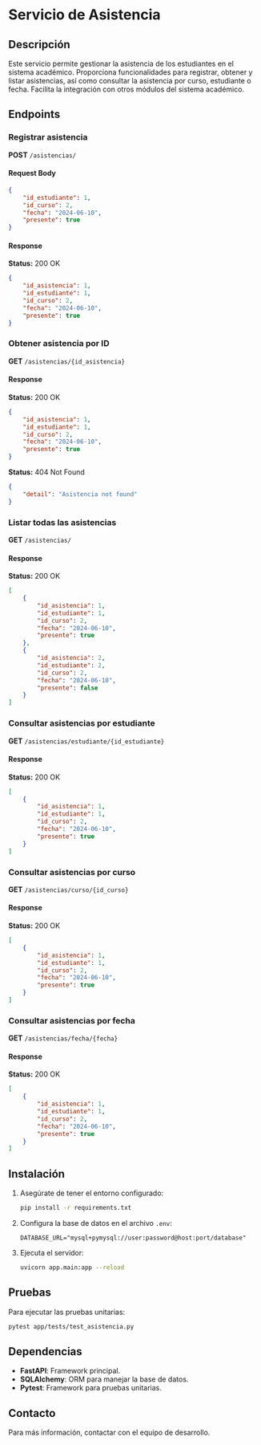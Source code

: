 # Servicio de Asistencia

## Descripción

Este servicio permite gestionar la asistencia de los estudiantes en el sistema académico. Proporciona funcionalidades para registrar, obtener y listar asistencias, así como consultar la asistencia por curso, estudiante o fecha. Facilita la integración con otros módulos del sistema académico.

## Endpoints

### Registrar asistencia

**POST** `/asistencias/`

#### Request Body

```json
{
    "id_estudiante": 1,
    "id_curso": 2,
    "fecha": "2024-06-10",
    "presente": true
}
```

#### Response

**Status:** 200 OK

```json
{
    "id_asistencia": 1,
    "id_estudiante": 1,
    "id_curso": 2,
    "fecha": "2024-06-10",
    "presente": true
}
```

### Obtener asistencia por ID

**GET** `/asistencias/{id_asistencia}`

#### Response

**Status:** 200 OK

```json
{
    "id_asistencia": 1,
    "id_estudiante": 1,
    "id_curso": 2,
    "fecha": "2024-06-10",
    "presente": true
}
```

**Status:** 404 Not Found

```json
{
    "detail": "Asistencia not found"
}
```

### Listar todas las asistencias

**GET** `/asistencias/`

#### Response

**Status:** 200 OK

```json
[
    {
        "id_asistencia": 1,
        "id_estudiante": 1,
        "id_curso": 2,
        "fecha": "2024-06-10",
        "presente": true
    },
    {
        "id_asistencia": 2,
        "id_estudiante": 2,
        "id_curso": 2,
        "fecha": "2024-06-10",
        "presente": false
    }
]
```

### Consultar asistencias por estudiante

**GET** `/asistencias/estudiante/{id_estudiante}`

#### Response

**Status:** 200 OK

```json
[
    {
        "id_asistencia": 1,
        "id_estudiante": 1,
        "id_curso": 2,
        "fecha": "2024-06-10",
        "presente": true
    }
]
```

### Consultar asistencias por curso

**GET** `/asistencias/curso/{id_curso}`

#### Response

**Status:** 200 OK

```json
[
    {
        "id_asistencia": 1,
        "id_estudiante": 1,
        "id_curso": 2,
        "fecha": "2024-06-10",
        "presente": true
    }
]
```

### Consultar asistencias por fecha

**GET** `/asistencias/fecha/{fecha}`

#### Response

**Status:** 200 OK

```json
[
    {
        "id_asistencia": 1,
        "id_estudiante": 1,
        "id_curso": 2,
        "fecha": "2024-06-10",
        "presente": true
    }
]
```

## Instalación

1. Asegúrate de tener el entorno configurado:

    ```bash
    pip install -r requirements.txt
    ```
2. Configura la base de datos en el archivo `.env`:

    ```env
    DATABASE_URL="mysql+pymysql://user:password@host:port/database"
    ```
3. Ejecuta el servidor:

    ```bash
    uvicorn app.main:app --reload
    ```

## Pruebas

Para ejecutar las pruebas unitarias:

```bash
pytest app/tests/test_asistencia.py
```

## Dependencias

* **FastAPI**: Framework principal.
* **SQLAlchemy**: ORM para manejar la base de datos.
* **Pytest**: Framework para pruebas unitarias.

## Contacto

Para más información, contactar con el equipo de desarrollo.
